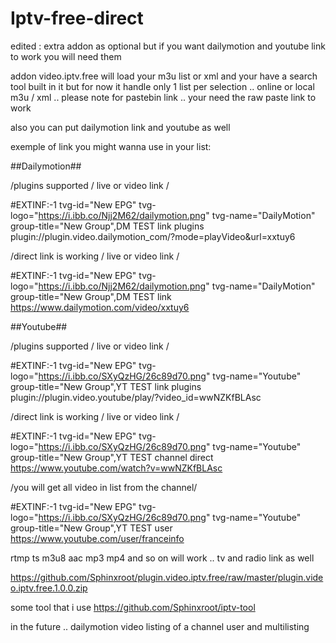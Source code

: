 # Iptv-free-direct

edited : extra addon as optional but if you want dailymotion and youtube link to work you will need them

addon video.iptv.free  will load your m3u list or xml and your have a search tool built in it but for now it handle only 1 list per selection  .. online or local  m3u / xml  .. please note for pastebin link .. your need the raw paste link to work

also you can put dailymotion link and youtube as well 

exemple of link you might wanna use in your list:

##Dailymotion##

/plugins supported / live or video link /

#EXTINF:-1 tvg-id="New EPG" tvg-logo="https://i.ibb.co/Njj2M62/dailymotion.png" tvg-name="DailyMotion"  group-title="New Group",DM TEST link plugins
plugin://plugin.video.dailymotion_com/?mode=playVideo&url=xxtuy6

/direct link is working / live or video link /

#EXTINF:-1 tvg-id="New EPG" tvg-logo="https://i.ibb.co/Njj2M62/dailymotion.png" tvg-name="DailyMotion"  group-title="New Group",DM TEST link 
https://www.dailymotion.com/video/xxtuy6


##Youtube##

/plugins supported / live or video link /

#EXTINF:-1 tvg-id="New EPG" tvg-logo="https://i.ibb.co/SXyQzHG/26c89d70.png" tvg-name="Youtube" group-title="New Group",YT TEST link plugins
plugin://plugin.video.youtube/play/?video_id=wwNZKfBLAsc

/direct link is working / live or video link /

#EXTINF:-1 tvg-id="New EPG" tvg-logo="https://i.ibb.co/SXyQzHG/26c89d70.png" tvg-name="Youtube" group-title="New Group",YT TEST channel direct
https://www.youtube.com/watch?v=wwNZKfBLAsc

/you will get all video in list from the channel/

#EXTINF:-1 tvg-id="New EPG" tvg-logo="https://i.ibb.co/SXyQzHG/26c89d70.png" tvg-name="Youtube" group-title="New Group",YT TEST user
https://www.youtube.com/user/franceinfo


rtmp ts m3u8 aac mp3 mp4 and so on will work .. tv and radio link as well

https://github.com/Sphinxroot/plugin.video.iptv.free/raw/master/plugin.video.iptv.free.1.0.0.zip


some tool that i use https://github.com/Sphinxroot/iptv-tool 


in the future .. dailymotion video listing of a channel user  and multilisting 
